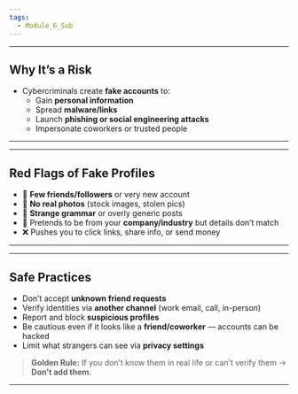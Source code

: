 ```yaml
---
tags:
  - Module_6_Sub
---
```

---
## Why It’s a Risk

- Cybercriminals create **fake accounts** to:
    - Gain **personal information**
    - Spread **malware/links**
    - Launch **phishing or social engineering attacks**
    - Impersonate coworkers or trusted people

---


---
## Red Flags of Fake Profiles

- 👤 **Few friends/followers** or very new account
- 📸 **No real photos** (stock images, stolen pics)
- 📝 **Strange grammar** or overly generic posts
- 💼 Pretends to be from your **company/industry** but details don’t match
- ❌ Pushes you to click links, share info, or send money

---


---
## Safe Practices

- Don’t accept **unknown friend requests**
- Verify identities via **another channel** (work email, call, in-person)
- Report and block **suspicious profiles**
- Be cautious even if it looks like a **friend/coworker** — accounts can be hacked
- Limit what strangers can see via **privacy settings**

> **Golden Rule:** If you don’t know them in real life or can’t verify them → **Don’t add them.**

---